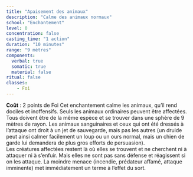 ```yaml
---
title: "Apaisement des animaux"
description: "Calme des animaux normaux"
school: "Enchantement"
level: 0
concentration: false
casting_time: "1 action"
duration: "10 minutes"
range: "9 mètres"
components:
  verbal: true
  somatic: true
  material: false
ritual: false
classes:
    - Foi
---
```

**Coût** : 2 points de Foi
Cet enchantement calme les animaux, qu’il rend dociles et inoffensifs. Seuls les animaux ordinaires peuvent être affectées. Tous doivent être de la même espèce et se trouver dans une sphère de 9 mètres de rayon. Les animaux sanguinaires et ceux qui ont été dressés à l’attaque ont droit à un jet de sauvegarde, mais pas les autres (un druide peut ainsi calmer facilement un loup ou un ours normal, mais un chien de garde lui demandera de plus gros efforts de persuasion).  
Les créatures affectées restent là où elles se trouvent et ne cherchent ni à attaquer ni à s’enfuir. Mais elles ne sont pas sans défense et réagissent si on les attaque. La moindre menace (incendie, prédateur affamé, attaque imminente) met immédiatement un terme à l’effet du sort.  
